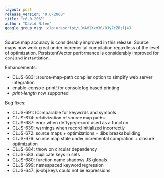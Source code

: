 ```yaml
---
layout: post
release_version: "0.0-2060"
title: "r0.0-2060"
author: "David Nolen"
google_group_msg: 'clojurescript/LGmAV1Xxm30/0Jy7cZRsJj4J'
---
```


Source map accuracy is considerably improved in this release. Source
maps now work great under incremental compilation regardless of the
level of optimization. PersistentVector performance is considerably
improved for conj and instantiation.

Enhancements:

* CLJS-683: :source-map-path compiler option to simplify web server
  integration
* enable-console-print! for console.log based printing
* *print-length* now supported

Bug fixes:

* CLJS-691: IComparable for keywords and symbols
* CLJS-674: relativization of source map paths
* CLJS-687: error when deftype/record used as a function
* CLJS-639: warnings when record initialized incorrectly
* CLJS-672: source maps + optimizations + :libs breaks building
* CLJS-676: source map stale under incremental compilation + closure
  optimization
* CLJS-684: throw on circular dependency
* CLJS-583: duplicate keys in sets
* CLJS-680: function name shadows JS globals
* CLJS-699: namespaced keyword regression
* CLJS-647: js-obj keys could not be expressions
